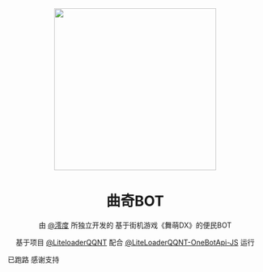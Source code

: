 <div align='center'>
    <a><img src='http://q2.qlogo.cn/headimg_dl?dst_uin=1812509960&spec=640' width='320px' height='320px' akt='maimaidx'></a>
</div>

<div align='center'>

# 曲奇BOT

由 [@澪度](https://qm.qq.com/q/AKKatQJnRm) 所独立开发的 基于街机游戏《舞萌DX》的便民BOT

基于项目 [@LiteloaderQQNT](https://liteloaderqqnt.github.io/) 配合 [@LiteLoaderQQNT-OneBotApi-JS](https://github.com/2891954521/LiteLoaderQQNT-OneBotApi-JS) 运行

</div>

已跑路 感谢支持
